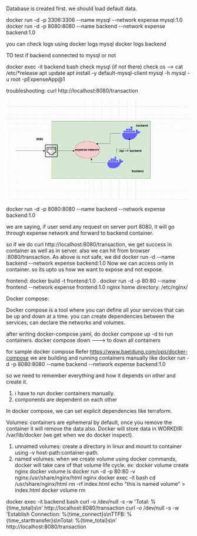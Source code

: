 Database is created first. we should load default data. 

docker run -d -p 3306:3306 --name mysql --network expense mysql:1.0
docker run -d -p 8080:8080 --name backend --network expense backend:1.0

you can check logs using
docker logs mysql
docker logs backend

TO test if backend connected to mysql or not 

docker exec -it backend bash
check mysql (if not there)
check os --> cat /etc/*release
apt update
apt install -y default-mysql-client
mysql -h mysql -u root -pExpenseApp@1

troubleshooting:
curl http://localhost:8080/transaction

![alt text](flow.JPG)


docker run -d -p 8080:8080 --name backend --network expense backend:1.0

we are saying, if user send any request on server port 8080, it will go through expense network and forward to backend container.

so if we do curl http://localhost:8080/transaction, we get success in container as well as in server.
also we can hit from browser <ip-address>:8080/transaction.
As above is not safe, we did docker run -d --name backend --network expense backend:1.0
Now we can access only in container. so its upto us how we want to expose and not expose.

frontend:
docker build -t frontend:1.0 .
docker run -d -p 80:80 --name frontend --network expense frontend:1.0
nginx home directory: /etc/nginx/

Docker compose:

Docker compose is a tool where you can define all your services that can be up and down at a time.
you can create dependencies between the services, can declare the networks and volumes.

after writing docker-compose.yaml, do docker compose up -d to run containers.
docker compose down ---> to down all containers

for sample docker compose Refer https://www.baeldung.com/ops/docker-compose
we are building and running containers manually like 
docker run -d -p 8080:8080 --name backend --network expense backend:1.0

so we need to remember everything and how it depends on other and create it.
1. i have to run docker containers manually.
2. components are dependent on each other

In docker compose, we can set explicit dependencies like terraform.

Volumes:
containers are ephemeral by default, once you remove the container it will remove the data also.
Docker will store data in WORKDIR: /var/lib/docker (we get when we do docker inspect).

1. unnamed volumes:
 create a directory in linux and mount to container using -v host-path:container-path.
2. named volumes:
 when we create volume using docker commands, docker will take care of that volume life cycle.
 ex: docker volume create nginx
     docker volume ls
     docker run -d -p 80:80 -v nginx:/usr/share/nginx/html nginx
     docker exec -it <container id> bash
     cd /usr/share/nginx/html
     rm -rf index.html
     echo "this is named volume" > index.html
     docker volume rm <volume-name>

docker exec -it backend bash
curl -o /dev/null -s -w 'Total: %{time_total}s\n' http://localhost:8080/transaction
curl -o /dev/null -s -w 'Establish Connection: %{time_connect}s\nTTFB: %{time_starttransfer}s\nTotal: %{time_total}s\n' http://localhost:8080/transaction







